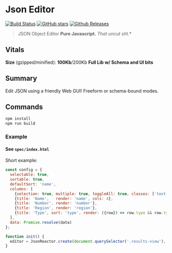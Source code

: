# Json Editor

[![Build Status](https://travis-ci.org/justsml/json-reactor.svg?branch=master)](https://travis-ci.org/justsml/json-reactor)
[![GitHub stars](https://img.shields.io/github/stars/justsml/json-reactor.svg)](https://github.com/justsml/json-reactor/stargazers)
[![Github Releases](https://img.shields.io/github/downloads/justsml/json-reactor/latest/total.svg?maxAge=1592000)]()

> JSON Object Editor
**Pure Javascript.**
*That uncut sh*t.*

## Vitals


**Size** (gzipped/minified): **100Kb**/200Kb
**Full Lib w/ Schema and UI bits**

## Summary

Edit JSON using a friendly Web GUI!
Freeform or schema-bound modes.

## Commands

```sh
npm install
npm run build

```

### Example

#### See `spec/index.html`

Short example:

```js
const config = {
  selectable: true,
  sortable: true,
  defaultSort: 'name',
  columns: [
    {selection: true, multiple: true, toggleAll: true, classes: ['text-center', 'tbl-xs-2']},
    {title: 'Name',   render: 'name', cols: 4},
    {title: 'Number', render: 'number'},
    {title: 'Region', render: 'region'},
    {title: 'Type', sort: 'type', render: ({row}) => row.type && row.type.toLowerCase() || 'N/A'},
  ],
  data: Promise.resolve(data)
};

function init() {
  editor = JsonReactor.create(document.querySelector('.results-view'), config)
}

```


